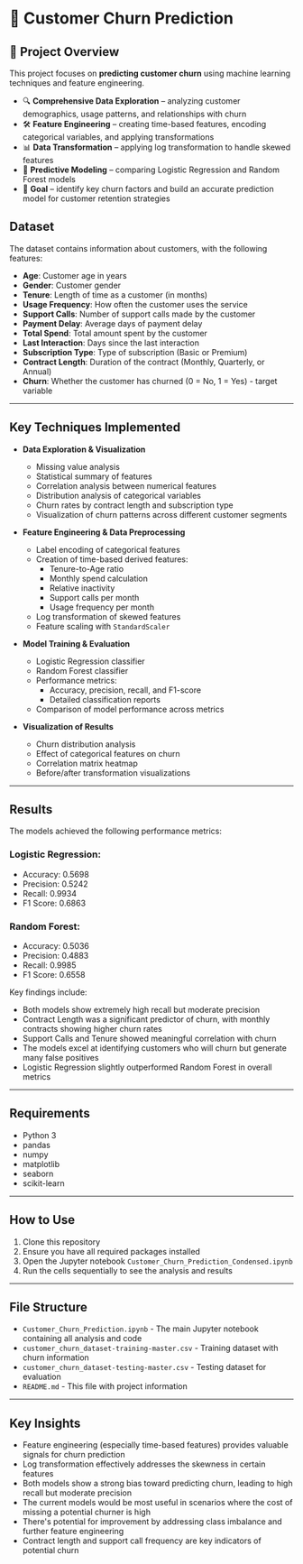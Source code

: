 # 🔄 Customer Churn Prediction

## 📌 Project Overview
This project focuses on **predicting customer churn** using machine learning techniques and feature engineering.

- 🔍 **Comprehensive Data Exploration** – analyzing customer demographics, usage patterns, and relationships with churn
- 🛠 **Feature Engineering** – creating time-based features, encoding categorical variables, and applying transformations
- 📊 **Data Transformation** – applying log transformation to handle skewed features
- 🤖 **Predictive Modeling** – comparing Logistic Regression and Random Forest models
- 🎯 **Goal** – identify key churn factors and build an accurate prediction model for customer retention strategies

## Dataset
The dataset contains information about customers, with the following features:

- **Age**: Customer age in years
- **Gender**: Customer gender
- **Tenure**: Length of time as a customer (in months)
- **Usage Frequency**: How often the customer uses the service
- **Support Calls**: Number of support calls made by the customer
- **Payment Delay**: Average days of payment delay
- **Total Spend**: Total amount spent by the customer
- **Last Interaction**: Days since the last interaction
- **Subscription Type**: Type of subscription (Basic or Premium)
- **Contract Length**: Duration of the contract (Monthly, Quarterly, or Annual)
- **Churn**: Whether the customer has churned (0 = No, 1 = Yes) - target variable

---

## Key Techniques Implemented

- **Data Exploration & Visualization**
  - Missing value analysis
  - Statistical summary of features
  - Correlation analysis between numerical features
  - Distribution analysis of categorical variables
  - Churn rates by contract length and subscription type
  - Visualization of churn patterns across different customer segments

- **Feature Engineering & Data Preprocessing**
  - Label encoding of categorical features
  - Creation of time-based derived features:
    - Tenure-to-Age ratio
    - Monthly spend calculation
    - Relative inactivity
    - Support calls per month
    - Usage frequency per month
  - Log transformation of skewed features
  - Feature scaling with `StandardScaler`

- **Model Training & Evaluation**
  - Logistic Regression classifier
  - Random Forest classifier
  - Performance metrics:
    - Accuracy, precision, recall, and F1-score
    - Detailed classification reports
  - Comparison of model performance across metrics

- **Visualization of Results**
  - Churn distribution analysis
  - Effect of categorical features on churn
  - Correlation matrix heatmap
  - Before/after transformation visualizations

---

## Results
The models achieved the following performance metrics:

### Logistic Regression:
- Accuracy: 0.5698
- Precision: 0.5242
- Recall: 0.9934
- F1 Score: 0.6863

### Random Forest:
- Accuracy: 0.5036
- Precision: 0.4883
- Recall: 0.9985
- F1 Score: 0.6558

Key findings include:
- Both models show extremely high recall but moderate precision
- Contract Length was a significant predictor of churn, with monthly contracts showing higher churn rates
- Support Calls and Tenure showed meaningful correlation with churn
- The models excel at identifying customers who will churn but generate many false positives
- Logistic Regression slightly outperformed Random Forest in overall metrics

---

## Requirements
- Python 3
- pandas
- numpy
- matplotlib
- seaborn
- scikit-learn

---

## How to Use
1. Clone this repository
2. Ensure you have all required packages installed
3. Open the Jupyter notebook `Customer_Churn_Prediction_Condensed.ipynb`
4. Run the cells sequentially to see the analysis and results

---

## File Structure
- `Customer_Churn_Prediction.ipynb` - The main Jupyter notebook containing all analysis and code
- `customer_churn_dataset-training-master.csv` - Training dataset with churn information
- `customer_churn_dataset-testing-master.csv` - Testing dataset for evaluation
- `README.md` - This file with project information

---

## Key Insights
- Feature engineering (especially time-based features) provides valuable signals for churn prediction
- Log transformation effectively addresses the skewness in certain features
- Both models show a strong bias toward predicting churn, leading to high recall but moderate precision
- The current models would be most useful in scenarios where the cost of missing a potential churner is high
- There's potential for improvement by addressing class imbalance and further feature engineering
- Contract length and support call frequency are key indicators of potential churn

